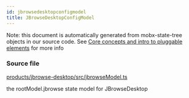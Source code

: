 ```yaml
---
id: jbrowsedesktopconfigmodel
title: JBrowseDesktopConfigModel
---
```


Note: this document is automatically generated from mobx-state-tree objects in
our source code. See
[Core concepts and intro to pluggable elements](/docs/developer_guide/) for more
info

### Source file

[products/jbrowse-desktop/src/jbrowseModel.ts](https://github.com/GMOD/jbrowse-components/blob/main/products/jbrowse-desktop/src/jbrowseModel.ts)

the rootModel.jbrowse state model for JBrowseDesktop
